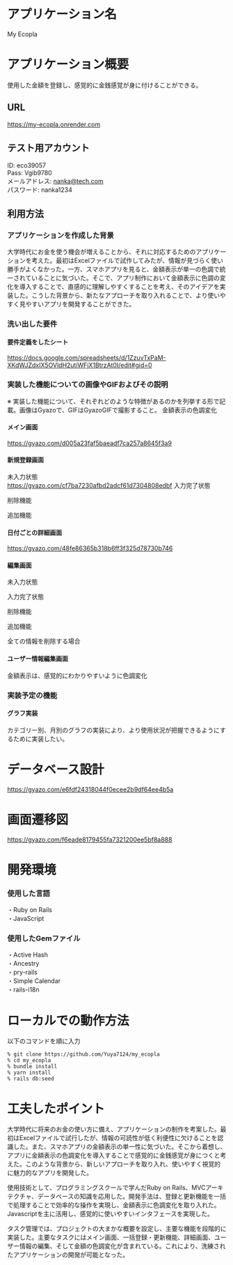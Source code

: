 # アプリケーション名
My Ecopla
# アプリケーション概要
使用した金額を登録し、感覚的に金銭感覚が身に付けることができる。
## URL
https://my-ecopla.onrender.com
## テスト用アカウント
ID: eco39057 </br>
Pass: Vgib9780 </br>
メールアドレス: nanka@tech.com </br>
パスワード: nanka1234 </br>
## 利用方法
### アプリケーションを作成した背景
大学時代にお金を使う機会が増えることから、それに対応するためのアプリケーションを考えた。最初はExcelファイルで試作してみたが、情報が見づらく使い勝手がよくなかった。一方、スマホアプリを見ると、金額表示が単一の色調で統一されていることに気づいた。そこで、アプリ制作において金額表示に色調の変化を導入することで、直感的に理解しやすくすることを考え、そのアイデアを実装した。こうした背景から、新たなアプローチを取り入れることで、より使いやすく見やすいアプリを開発することができた。
### 洗い出した要件
#### 要件定義をしたシート
https://docs.google.com/spreadsheets/d/1ZzuvTxPaM-XKdWJZdxIX5OVldH2utiWFjX1BtrzAt0I/edit#gid=0
### 実装した機能についての画像やGIFおよびその説明
※	実装した機能について、それぞれどのような特徴があるのかを列挙する形で記載。画像はGyazoで、GIFはGyazoGIFで撮影すること。
金額表示の色調変化
#### メイン画面
https://gyazo.com/d005a23faf5baeadf7ca257a8645f3a9
#### 新規登録画面
未入力状態 </br>
https://gyazo.com/cf7ba7230afbd2adcf61d7304808edbf
入力完了状態 </br>

削除機能 </br>

追加機能 </br>

#### 日付ごとの詳細画面
https://gyazo.com/48fe86365b318b6ff3f325d78730b746
#### 編集画面
未入力状態 </br>

入力完了状態 </br>

削除機能 </br>

追加機能 </br>

全ての情報を削除する場合 </br>

#### ユーザー情報編集画面


金額表示は、感覚的にわかりやすいように色調変化

### 実装予定の機能
#### グラフ実装
カテゴリー別、月別のグラフの実装により、より使用状況が把握できるようにするために実装したい。
# データベース設計
https://gyazo.com/e6fdf24318044f0ecee2b9df64ee4b5a
# 画面遷移図
https://gyazo.com/f6eade8179455fa7321200ee5bf8a888
# 開発環境
### 使用した言語
・Ruby on Rails </br>
・JavaScript </br>
### 使用したGemファイル
・Active Hash </br>
・Ancestry </br>
・pry-rails </br>
・Simple Calendar </br>
・rails-i18n </br>
# ローカルでの動作方法
以下のコマンドを順に入力 </br>
```
% git clone https://github.com/Yuya7124/my_ecopla
% cd my_ecopla
% bundle install
% yarn install
% rails db:seed
```
# 工夫したポイント
大学時代に将来のお金の使い方に備え、アプリケーションの制作を考案した。最初はExcelファイルで試行したが、情報の可読性が低く利便性に欠けることを認識した。また、スマホアプリの金額表示の単一性に気づいた。そこから着想し、アプリに金額表示の色調変化を導入することで感覚的に金銭感覚が身につくと考えた。このような背景から、新しいアプローチを取り入れ、使いやすく視覚的に魅力的なアプリを開発した。

使用技術として、プログラミングスクールで学んだRuby on Rails、MVCアーキテクチャ、データベースの知識を応用した。開発手法は、登録と更新機能を一括で処理することで効率的な操作を実現し、金額表示に色調変化を取り入れた。Javascriptを主に活用し、感覚的に使いやすいインタフェースを実現した。

タスク管理では、プロジェクトの大まかな概要を設定し、主要な機能を段階的に実装した。主要なタスクにはメイン画面、一括登録・更新機能、詳細画面、ユーザー情報の編集、そして金額の色調変化が含まれている。これにより、洗練されたアプリケーションの開発が可能となった。